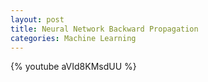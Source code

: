 ```yaml
---
layout: post
title: Neural Network Backward Propagation
categories: Machine Learning
---
```


{% youtube aVId8KMsdUU %}
